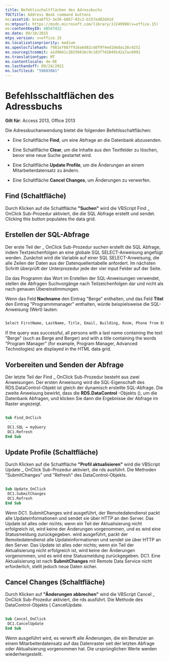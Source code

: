 ```yaml
---
title: Befehlsschaltflächen des Adressbuchs
TOCTitle: Address Book command buttons
ms:assetid: bcea6f53-3e36-b067-03c2-b157ed02d41d
ms:mtpsurl: https://msdn.microsoft.com/library/JJ249908(v=office.15)
ms:contentKeyID: 48547422
ms.date: 09/18/2015
mtps_version: v=office.15
ms.localizationpriority: medium
ms.openlocfilehash: f981ef687f916a6d82cddf974ed1b6dac26c4252
ms.sourcegitcommit: a1d9041c20256616c9c183f7d1049142a7ac6991
ms.translationtype: MT
ms.contentlocale: de-DE
ms.lasthandoff: 09/24/2021
ms.locfileid: "59603081"
---
```

# <a name="address-book-command-buttons"></a>Befehlsschaltflächen des Adressbuchs


**Gilt für**: Access 2013, Office 2013


Die Adressbuchanwendung bietet die folgenden Befehlsschaltflächen:

- Eine Schaltfläche **Find**, um eine Abfrage an die Datenbank abzusenden.

- Eine Schaltfläche **Clear**, um die Inhalte aus den Textfelder zu löschen, bevor eine neue Suche gestartet wird.

- Eine Schaltfläche **Update Profile**, um die Änderungen an einem Mitarbeiterdatensatz zu ändern.

- Eine Schaltfläche **Cancel Changes**, um Änderungen zu verwerfen.

## <a name="find-button"></a>Find (Schaltfläche)

Durch Klicken auf die Schaltfläche **"Suchen"** wird die VBScript Find \_ OnClick Sub-Prozedur aktiviert, die die SQL Abfrage erstellt und sendet. Clicking this button populates the data grid.

## <a name="building-the-sql-query"></a>Erstellen der SQL-Abfrage

Der erste Teil der \_ OnClick Sub-Prozedur suchen erstellt die SQL Abfrage, indem Textzeichenfolgen an eine globale SQL SELECT-Anweisung angefügt werden. Zunächst wird die Variable auf einer SQL SELECT-Anweisung, die alle Zeilen der Daten aus der Datenquellentabelle anfordert. Im nächsten Schritt überprüft der Unterprozedur jede der vier input Felder auf der Seite.

Da das Programm das Wort im Erstellen der SQL-Anweisungen verwendet, stellen die Abfragen Suchvorgänge nach Teilzeichenfolgen dar und nicht als nach genauen Übereinstimmungen.

Wenn das Feld **Nachname** den Eintrag "Berge" enthalten, und das Feld **Titel** den Eintrag "Programmmanager" enthalten, würde beispielsweise die SQL-Anweisung (Wert) lauten:

```vb 
 
Select FirstName, LastName, Title, Email, Building, Room, Phone from Employee where lastname like 'Berge%' and title like 'Program Manager%' 
```

If the query was successful, all persons with a last name containing the text "Berge" (such as Berge and Berger) and with a title containing the words "Program Manager" (for example, Program Manager, Advanced Technologies) are displayed in the HTML data grid.

## <a name="preparing-and-sending-the-query"></a>Vorbereiten und Senden der Abfrage

Der letzte Teil der Find \_ OnClick Sub-Prozedur besteht aus zwei Anweisungen. Der ersten Anweisung wird die SQL-Eigenschaft des RDS.DataControl-Objekt ist gleich der dynamisch erstellte SQL-Abfrage. Die zweite Anweisung bewirkt, dass die **RDS.DataControl** -Objekts (), um die Datenbank Abfragen, und klicken Sie dann die Ergebnisse der Abfrage im Raster angezeigt.

```vb 
 
Sub Find_OnClick 
 '... 
 DC1.SQL = myQuery 
 DC1.Refresh 
End Sub 
```

## <a name="update-profile-button"></a>Update Profile (Schaltfläche)

Durch Klicken auf die Schaltfläche **"Profil aktualisieren"** wird die VBScript Update \_ OnClick Sub-Prozedur aktiviert, die rds ausführt. Die Methoden "SubmitChanges" und "Refresh" des DataControl-Objekts.

```vb 
 
Sub Update_OnClick 
 DC1.SubmitChanges 
 DC1.Refresh 
End Sub 
```

Wenn DC1. SubmitChanges wird ausgeführt, der Remotedatendienst packt alle Updateinformationen und sendet sie über HTTP an den Server. Das Update ist alles oder nichts; wenn ein Teil der Aktualisierung nicht erfolgreich ist, wird keine der Änderungen vorgenommen, und es wird eine Statusmeldung zurückgegeben. wird ausgeführt, packt der Remotedatendienst alle Updateinformationen und sendet sie über HTTP an den Server. Das Update ist alles oder nichts; wenn ein Teil der Aktualisierung nicht erfolgreich ist, wird keine der Änderungen vorgenommen, und es wird eine Statusmeldung zurückgegeben. DC1. Eine Aktualisierung ist nach **SubmitChanges** mit Remote Data Service nicht erforderlich, stellt jedoch neue Daten sicher.

## <a name="cancel-changes-button"></a>Cancel Changes (Schaltfläche)

Durch Klicken auf **"Änderungen abbrechen"** wird die VBScript Cancel \_ OnClick Sub-Prozedur aktiviert, die rds ausführt. Die Methode des DataControl-Objekts ( CancelUpdate.

```vb 
 
Sub Cancel_OnClick 
 DC1.CancelUpdate 
End Sub 
```

Wenn ausgeführt wird, es verwirft alle Änderungen, die ein Benutzer an einem Mitarbeiterdatensatz auf das Datenraster seit der letzten Abfrage oder Aktualisierung vorgenommen hat. Die ursprünglichen Werte werden wiederhergestellt.

